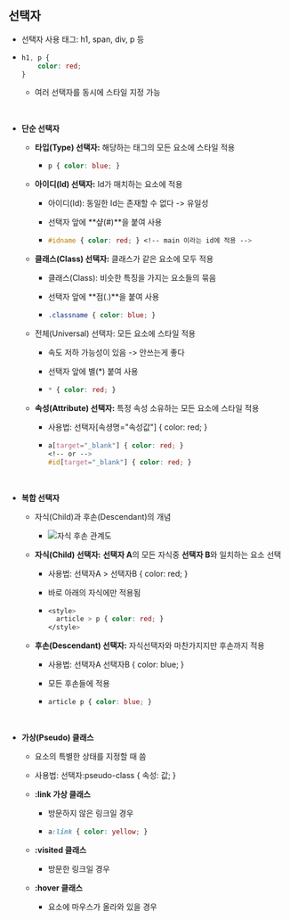 ## 선택자

* 선택자 사용 태그: h1, span, div, p 등 

* ```css
  h1, p {
      color: red;
  }
  ```

  * 여러 선택자를 동시에 스타일 지정 가능

<br>

* **단순 선택자**

  * **타입(Type) 선택자:** 해당하는 태그의 모든 요소에 스타일 적용

    * ```css
      p { color: blue; }
      ```

  * **아이디(Id) 선택자:** Id가 매치하는 요소에 적용

    * 아이디(Id): 동일한 Id는 존재할 수 없다 -> 유일성

    * 선택자 앞에 **샾(#)**을 붙여 사용

    * ```css
      #idname { color: red; } <!-- main 이라는 id에 적용 -->
      ```

  * **클래스(Class) 선택자:** 클래스가 같은 요소에 모두 적용

    * 클래스(Class): 비슷한 특징을 가지는 요소들의 묶음

    * 선택자 앞에 **점(.)**을 붙여 사용

    * ```css
      .classname { color: blue; }
      ```

  * 전체(Universal) 선택자: 모든 요소에 스타일 적용

    * 속도 저하 가능성이 있음 -> 안쓰는게 좋다

    * 선택자 앞에 별(*) 붙여 사용

    * ```css
      * { color: red; }
      ```

  * **속성(Attribute) 선택자:** 특정 속성 소유하는 모든 요소에 스타일 적용

    * 사용법: 선택자[속셩명="속성값"] { color: red; }

    * ```css
      a[target="_blank"] { color: red; }
      <!-- or -->
      #id[target="_blank"] { color: red; }
      ```

<br>

* **복합 선택자**

  * 자식(Child)과 후손(Descendant)의 개념

    * <img src="/자식후손관계.png" alt="자식 후손 관계도">

  * **자식(Child) 선택자:** **선택자 A**의 모든 자식중 **선택자 B**와 일치하는 요소 선택

    * 사용법: 선택자A > 선택자B { color: red; }

    * 바로 아래의 자식에만 적용됨

    * ```css
      <style>
      	article > p { color: red; }
      </style>
      ```

  * **후손(Descendant) 선택자:** 자식선택자와 마찬가지지만 후손까지 적용

    * 사용법: 선택자A 선택자B { color: blue; }

    * 모든 후손들에 적용

    * ```css
      article p { color: blue; }
      ```

<br>

* **가상(Pseudo) 클래스**

  * 요소의 특별한 상태를 지정할 때 씀

  * 사용법: 선택자:pseudo-class { 속성: 값; }

  * **:link 가상 클래스**

    * 방문하지 않은 링크일 경우

    * ```css
      a:link { color: yellow; }
      ```

  * **:visited 클래스**

    * 방문한 링크일 경우

  * **:hover 클래스**

    * 요소에 마우스가 올라와 있을 경우

